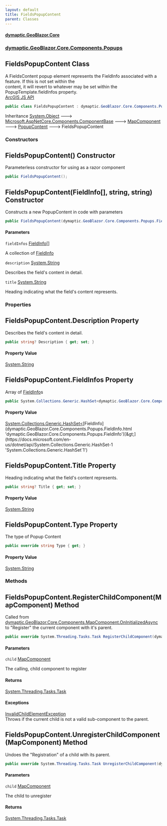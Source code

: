 ```yaml
---
layout: default
title: FieldsPopupContent
parent: Classes
---
```

#### [dymaptic.GeoBlazor.Core](index.html 'index')
### [dymaptic.GeoBlazor.Core.Components.Popups](index.html#dymaptic.GeoBlazor.Core.Components.Popups 'dymaptic.GeoBlazor.Core.Components.Popups')

## FieldsPopupContent Class

A FieldsContent popup element represents the FieldInfo associated with a feature. If this is not set within the  
content, it will revert to whatever may be set within the PopupTemplate.fieldInfos property.  
<a target="_blank" href="https://developers.arcgis.com/javascript/latest/api-reference/esri-popup-content-FieldsContent.html">ArcGIS JS API</a>

```csharp
public class FieldsPopupContent : dymaptic.GeoBlazor.Core.Components.Popups.PopupContent
```

Inheritance [System.Object](https://docs.microsoft.com/en-us/dotnet/api/System.Object 'System.Object') &#129106; [Microsoft.AspNetCore.Components.ComponentBase](https://docs.microsoft.com/en-us/dotnet/api/Microsoft.AspNetCore.Components.ComponentBase 'Microsoft.AspNetCore.Components.ComponentBase') &#129106; [MapComponent](dymaptic.GeoBlazor.Core.Components.MapComponent.html 'dymaptic.GeoBlazor.Core.Components.MapComponent') &#129106; [PopupContent](dymaptic.GeoBlazor.Core.Components.Popups.PopupContent.html 'dymaptic.GeoBlazor.Core.Components.Popups.PopupContent') &#129106; FieldsPopupContent
### Constructors

<a name='dymaptic.GeoBlazor.Core.Components.Popups.FieldsPopupContent.FieldsPopupContent()'></a>

## FieldsPopupContent() Constructor

Parameterless constructor for using as a razor component

```csharp
public FieldsPopupContent();
```

<a name='dymaptic.GeoBlazor.Core.Components.Popups.FieldsPopupContent.FieldsPopupContent(dymaptic.GeoBlazor.Core.Components.Popups.FieldInfo[],string,string)'></a>

## FieldsPopupContent(FieldInfo[], string, string) Constructor

Constructs a new PopupContent in code with parameters

```csharp
public FieldsPopupContent(dymaptic.GeoBlazor.Core.Components.Popups.FieldInfo[] fieldInfos, string? description=null, string? title=null);
```
#### Parameters

<a name='dymaptic.GeoBlazor.Core.Components.Popups.FieldsPopupContent.FieldsPopupContent(dymaptic.GeoBlazor.Core.Components.Popups.FieldInfo[],string,string).fieldInfos'></a>

`fieldInfos` [FieldInfo](dymaptic.GeoBlazor.Core.Components.Popups.FieldInfo.html 'dymaptic.GeoBlazor.Core.Components.Popups.FieldInfo')[[]](https://docs.microsoft.com/en-us/dotnet/api/System.Array 'System.Array')

A collection of [FieldInfo](dymaptic.GeoBlazor.Core.Components.Popups.FieldInfo.html 'dymaptic.GeoBlazor.Core.Components.Popups.FieldInfo')

<a name='dymaptic.GeoBlazor.Core.Components.Popups.FieldsPopupContent.FieldsPopupContent(dymaptic.GeoBlazor.Core.Components.Popups.FieldInfo[],string,string).description'></a>

`description` [System.String](https://docs.microsoft.com/en-us/dotnet/api/System.String 'System.String')

Describes the field's content in detail.

<a name='dymaptic.GeoBlazor.Core.Components.Popups.FieldsPopupContent.FieldsPopupContent(dymaptic.GeoBlazor.Core.Components.Popups.FieldInfo[],string,string).title'></a>

`title` [System.String](https://docs.microsoft.com/en-us/dotnet/api/System.String 'System.String')

Heading indicating what the field's content represents.
### Properties

<a name='dymaptic.GeoBlazor.Core.Components.Popups.FieldsPopupContent.Description'></a>

## FieldsPopupContent.Description Property

Describes the field's content in detail.

```csharp
public string? Description { get; set; }
```

#### Property Value
[System.String](https://docs.microsoft.com/en-us/dotnet/api/System.String 'System.String')

<a name='dymaptic.GeoBlazor.Core.Components.Popups.FieldsPopupContent.FieldInfos'></a>

## FieldsPopupContent.FieldInfos Property

Array of [FieldInfo](dymaptic.GeoBlazor.Core.Components.Popups.FieldInfo.html 'dymaptic.GeoBlazor.Core.Components.Popups.FieldInfo')s

```csharp
public System.Collections.Generic.HashSet<dymaptic.GeoBlazor.Core.Components.Popups.FieldInfo>? FieldInfos { get; set; }
```

#### Property Value
[System.Collections.Generic.HashSet&lt;](https://docs.microsoft.com/en-us/dotnet/api/System.Collections.Generic.HashSet-1 'System.Collections.Generic.HashSet`1')[FieldInfo](dymaptic.GeoBlazor.Core.Components.Popups.FieldInfo.html 'dymaptic.GeoBlazor.Core.Components.Popups.FieldInfo')[&gt;](https://docs.microsoft.com/en-us/dotnet/api/System.Collections.Generic.HashSet-1 'System.Collections.Generic.HashSet`1')

<a name='dymaptic.GeoBlazor.Core.Components.Popups.FieldsPopupContent.Title'></a>

## FieldsPopupContent.Title Property

Heading indicating what the field's content represents.

```csharp
public string? Title { get; set; }
```

#### Property Value
[System.String](https://docs.microsoft.com/en-us/dotnet/api/System.String 'System.String')

<a name='dymaptic.GeoBlazor.Core.Components.Popups.FieldsPopupContent.Type'></a>

## FieldsPopupContent.Type Property

The type of Popup Content

```csharp
public override string Type { get; }
```

#### Property Value
[System.String](https://docs.microsoft.com/en-us/dotnet/api/System.String 'System.String')
### Methods

<a name='dymaptic.GeoBlazor.Core.Components.Popups.FieldsPopupContent.RegisterChildComponent(dymaptic.GeoBlazor.Core.Components.MapComponent)'></a>

## FieldsPopupContent.RegisterChildComponent(MapComponent) Method

Called from [dymaptic.GeoBlazor.Core.Components.MapComponent.OnInitializedAsync](https://docs.microsoft.com/en-us/dotnet/api/dymaptic.GeoBlazor.Core.Components.MapComponent.OnInitializedAsync 'dymaptic.GeoBlazor.Core.Components.MapComponent.OnInitializedAsync') to "Register" the current component with it's parent.

```csharp
public override System.Threading.Tasks.Task RegisterChildComponent(dymaptic.GeoBlazor.Core.Components.MapComponent child);
```
#### Parameters

<a name='dymaptic.GeoBlazor.Core.Components.Popups.FieldsPopupContent.RegisterChildComponent(dymaptic.GeoBlazor.Core.Components.MapComponent).child'></a>

`child` [MapComponent](dymaptic.GeoBlazor.Core.Components.MapComponent.html 'dymaptic.GeoBlazor.Core.Components.MapComponent')

The calling, child component to register

#### Returns
[System.Threading.Tasks.Task](https://docs.microsoft.com/en-us/dotnet/api/System.Threading.Tasks.Task 'System.Threading.Tasks.Task')

#### Exceptions

[InvalidChildElementException](dymaptic.GeoBlazor.Core.Exceptions.InvalidChildElementException.html 'dymaptic.GeoBlazor.Core.Exceptions.InvalidChildElementException')  
Throws if the current child is not a valid sub-component to the parent.

<a name='dymaptic.GeoBlazor.Core.Components.Popups.FieldsPopupContent.UnregisterChildComponent(dymaptic.GeoBlazor.Core.Components.MapComponent)'></a>

## FieldsPopupContent.UnregisterChildComponent(MapComponent) Method

Undoes the "Registration" of a child with its parent.

```csharp
public override System.Threading.Tasks.Task UnregisterChildComponent(dymaptic.GeoBlazor.Core.Components.MapComponent child);
```
#### Parameters

<a name='dymaptic.GeoBlazor.Core.Components.Popups.FieldsPopupContent.UnregisterChildComponent(dymaptic.GeoBlazor.Core.Components.MapComponent).child'></a>

`child` [MapComponent](dymaptic.GeoBlazor.Core.Components.MapComponent.html 'dymaptic.GeoBlazor.Core.Components.MapComponent')

The child to unregister

#### Returns
[System.Threading.Tasks.Task](https://docs.microsoft.com/en-us/dotnet/api/System.Threading.Tasks.Task 'System.Threading.Tasks.Task')
